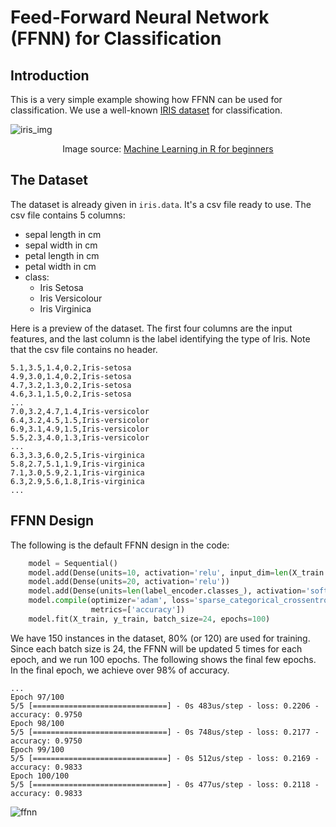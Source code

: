 # Feed-Forward Neural Network (FFNN) for Classification

## Introduction

This is a very simple example showing how FFNN can be used for classification.
We use a well-known [IRIS dataset](https://www.kaggle.com/datasets/uciml/iris) for classification.

![iris_img](https://github.com/cfoh/FFNN-Examples/assets/51439829/9357bf69-2ab9-4ac3-8f03-51b18db05a9e)

<p align="center">Image source: <a href="https://www.datacamp.com/tutorial/machine-learning-in-r">Machine Learning in R for beginners</a></p>



## The Dataset

The dataset is already given in `iris.data`. It's a csv file ready to use. The csv file contains 5 columns:
- sepal length in cm
- sepal width in cm
- petal length in cm
- petal width in cm
- class: 
  - Iris Setosa
  - Iris Versicolour
  - Iris Virginica

Here is a preview of the dataset. The first four columns are the input features, and the last column is the label identifying the type of Iris. Note that the csv file contains no header.

```
5.1,3.5,1.4,0.2,Iris-setosa
4.9,3.0,1.4,0.2,Iris-setosa
4.7,3.2,1.3,0.2,Iris-setosa
4.6,3.1,1.5,0.2,Iris-setosa
...
7.0,3.2,4.7,1.4,Iris-versicolor
6.4,3.2,4.5,1.5,Iris-versicolor
6.9,3.1,4.9,1.5,Iris-versicolor
5.5,2.3,4.0,1.3,Iris-versicolor
...
6.3,3.3,6.0,2.5,Iris-virginica
5.8,2.7,5.1,1.9,Iris-virginica
7.1,3.0,5.9,2.1,Iris-virginica
6.3,2.9,5.6,1.8,Iris-virginica
...
```

## FFNN Design

The following is the default FFNN design in the code:

```python
    model = Sequential()
    model.add(Dense(units=10, activation='relu', input_dim=len(X_train.columns)))
    model.add(Dense(units=20, activation='relu'))
    model.add(Dense(units=len(label_encoder.classes_), activation='softmax'))
    model.compile(optimizer='adam', loss='sparse_categorical_crossentropy', 
                  metrics=['accuracy'])
    model.fit(X_train, y_train, batch_size=24, epochs=100) 
```

We have 150 instances in the dataset, 80% (or 120) are used for training. Since each batch size is 24, the FFNN will be updated 5 times for each epoch, and we run 100 epochs. The following shows the final few epochs. In the final epoch, we achieve over 98% of accuracy.

```
...
Epoch 97/100
5/5 [==============================] - 0s 483us/step - loss: 0.2206 - accuracy: 0.9750
Epoch 98/100
5/5 [==============================] - 0s 748us/step - loss: 0.2177 - accuracy: 0.9750
Epoch 99/100
5/5 [==============================] - 0s 512us/step - loss: 0.2169 - accuracy: 0.9833
Epoch 100/100
5/5 [==============================] - 0s 477us/step - loss: 0.2118 - accuracy: 0.9833
```

![ffnn](https://github.com/cfoh/FFNN-Examples/assets/51439829/4d150e7e-a60f-4006-8b2b-a8cd1bf89d6d)


